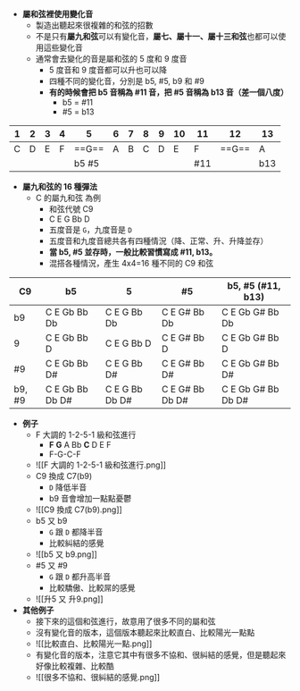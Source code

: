 - **屬和弦裡使用變化音**
	- 製造出聽起來很複雜的和弦的招數
	- 不是只有**屬九和弦**可以有變化音，**屬七、屬十一、屬十三和弦**也都可以使用這些變化音
	- 通常會去變化的音是屬和弦的 5 度和 9 度音
		- 5 度音和 9 度音都可以升也可以降
		- 四種不同的變化音，分別是 b5, #5, b9 和 #9
		- **有的時候會把 b5 音稱為 #11 音，把 #5 音稱為 b13 音（差一個八度）**
			- b5 = #11
			- #5 = b13

| 1   | 2   | 3   | 4   | 5     | 6   | 7   | 8   | 9   | 10  | 11  | 12    | 13  |
| --- | --- | --- | --- | ----- | --- | --- | --- | --- | --- | --- | ----- | --- |
| C   | D   | E   | F   | ==G== | A   | B   | C   | D   | E   | F   | ==G== | A   |
|     |     |     |     | b5 #5 |     |     |     |     |     | #11 |       | b13 |
- **屬九和弦的 16 種彈法**
	- C 的屬九和弦 為例
		- 和弦代號 C9
		- C E G Bb D
		- 五度音是 `G`，九度音是 `D`
		- 五度音和九度音總共各有四種情況（降、正常、升、升降並存）
		- **當 b5, #5 並存時，一般比較習慣寫成 #11, b13。**
		- 混搭各種情況，產生 4x4=16 種不同的 C9 和弦

| C9     | b5              | 5              | #5              | b5, #5 (#11, b13)  |
| ------ | --------------- | -------------- | --------------- | ------------------ |
| b9     | C E Gb Bb Db    | C E G Bb Db    | C E G# Bb Db    | C E Gb G# Bb Db    |
| 9      | C E Gb Bb D     | C E G Bb D     | C E G# Bb D     | C E Gb G# Bb D     |
| #9     | C E Gb Bb D#    | C E G Bb D#    | C E G# Bb D#    | C E Gb G# Bb D#    |
| b9, #9 | C E Gb Bb Db D# | C E G Bb Db D# | C E G# Bb Db D# | C E Gb G# Bb Db D# |
- **例子**
	- F 大調的 1-2-5-1 級和弦進行
		- **F** **G** A Bb **C** D E F 
		- F-G-C-F
	- ![[F 大調的 1-2-5-1 級和弦進行.png]]
	- C9 換成 C7(b9)
		- `D` 降低半音
		- b9 音會增加一點點憂鬱
	- ![[C9 換成 C7(b9).png]]
	- b5 又 b9
		- `G` 跟 `D` 都降半音
		- 比較糾結的感覺
	- ![[b5 又 b9.png]]
	- #5 又 #9
		- `G` 跟 `D` 都升高半音
		- 比較驕傲、比較屌的感覺
	- ![[升5 又 升9.png]]
- **其他例子**
	- 接下來的這個和弦進行，故意用了很多不同的屬和弦
	- 沒有變化音的版本，這個版本聽起來比較直白、比較陽光一點點
	- ![[比較直白、比較陽光一點.png]]
	- 有變化音的版本，注意它其中有很多不協和、很糾結的感覺，但是聽起來好像比較複雜、比較酷
	- ![[很多不協和、很糾結的感覺.png]]
